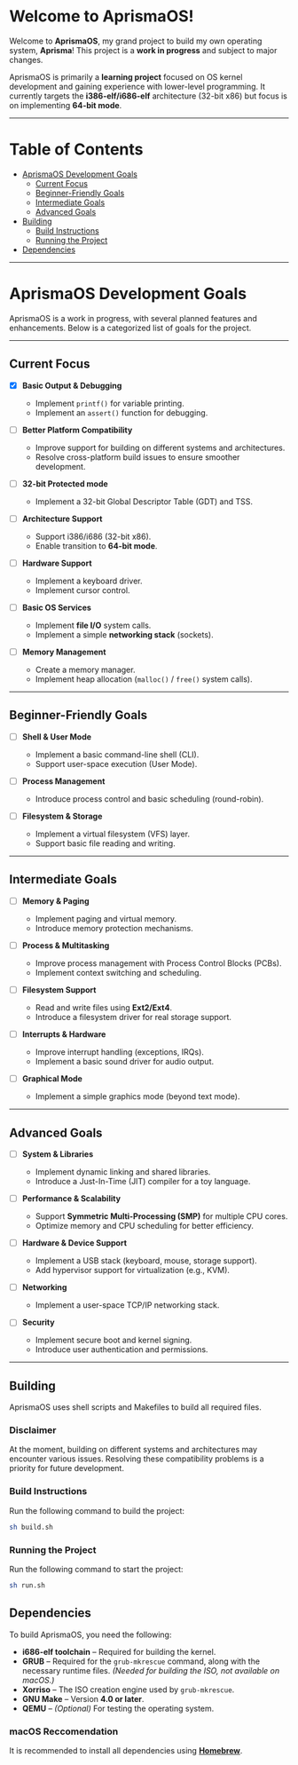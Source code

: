 # **Welcome to AprismaOS!**

Welcome to **AprismaOS**, my grand project to build my own operating system, **Aprisma**!
This project is a **work in progress** and subject to major changes.

AprismaOS is primarily a **learning project** focused on OS kernel development and
gaining experience with lower-level programming. It currently targets the **i386-elf/i686-elf**
architecture (32-bit x86) but focus is on implementing **64-bit mode**.

---

# **Table of Contents**
- [AprismaOS Development Goals](#aprismaos-development-goals)
  - [Current Focus](#current-focus)
  - [Beginner-Friendly Goals](#beginner-friendly-goals)
  - [Intermediate Goals](#intermediate-goals)
  - [Advanced Goals](#advanced-goals)
- [Building](#building)
  - [Build Instructions](#build-instructions)
  - [Running the Project](#running-the-project)
- [Dependencies](#dependencies)


---

# **AprismaOS Development Goals**

AprismaOS is a work in progress, with several planned features and enhancements. Below is a categorized list of goals for the project.

---

## **Current Focus**
- [X] **Basic Output & Debugging**
  - Implement `printf()` for variable printing.
  - Implement an `assert()` function for debugging.

- [ ] **Better Platform Compatibility**
  - Improve support for building on different systems and architectures.
  - Resolve cross-platform build issues to ensure smoother development.

- [ ] **32-bit Protected mode**
    - Implement a 32-bit Global Descriptor Table (GDT) and TSS.

- [ ] **Architecture Support**
  - Support i386/i686 (32-bit x86).
  - Enable transition to **64-bit mode**.

- [ ] **Hardware Support**
  - Implement a keyboard driver.
  - Implement cursor control.

- [ ] **Basic OS Services**
  - Implement **file I/O** system calls.
  - Implement a simple **networking stack** (sockets).

- [ ] **Memory Management**
  - Create a memory manager.
  - Implement heap allocation (`malloc()` / `free()` system calls).

---

## **Beginner-Friendly Goals**
- [ ] **Shell & User Mode**
  - Implement a basic command-line shell (CLI).
  - Support user-space execution (User Mode).

- [ ] **Process Management**
  - Introduce process control and basic scheduling (round-robin).

- [ ] **Filesystem & Storage**
  - Implement a virtual filesystem (VFS) layer.
  - Support basic file reading and writing.

---

## **Intermediate Goals**
- [ ] **Memory & Paging**
  - Implement paging and virtual memory.
  - Introduce memory protection mechanisms.

- [ ] **Process & Multitasking**
  - Improve process management with Process Control Blocks (PCBs).
  - Implement context switching and scheduling.

- [ ] **Filesystem Support**
  - Read and write files using **Ext2/Ext4**.
  - Introduce a filesystem driver for real storage support.

- [ ] **Interrupts & Hardware**
  - Improve interrupt handling (exceptions, IRQs).
  - Implement a basic sound driver for audio output.

- [ ] **Graphical Mode**
  - Implement a simple graphics mode (beyond text mode).

---

## **Advanced Goals**
- [ ] **System & Libraries**
  - Implement dynamic linking and shared libraries.
  - Introduce a Just-In-Time (JIT) compiler for a toy language.

- [ ] **Performance & Scalability**
  - Support **Symmetric Multi-Processing (SMP)** for multiple CPU cores.
  - Optimize memory and CPU scheduling for better efficiency.

- [ ] **Hardware & Device Support**
  - Implement a USB stack (keyboard, mouse, storage support).
  - Add hypervisor support for virtualization (e.g., KVM).

- [ ] **Networking**
  - Implement a user-space TCP/IP networking stack.

- [ ] **Security**
  - Implement secure boot and kernel signing.
  - Introduce user authentication and permissions.

---

## **Building**

AprismaOS uses shell scripts and Makefiles to build all required files.

### **Disclaimer**
At the moment, building on different systems and architectures may encounter various issues.
Resolving these compatibility problems is a priority for future development.

### **Build Instructions**
Run the following command to build the project:
```sh
sh build.sh
```

### **Running the Project**
Run the following command to start the project:
```sh
sh run.sh
```

## **Dependencies**

To build AprismaOS, you need the following:

- **i686-elf toolchain** – Required for building the kernel.
- **GRUB** – Required for the `grub-mkrescue` command, along with the necessary runtime files. _(Needed for building the ISO, not available on macOS.)_
- **Xorriso** – The ISO creation engine used by `grub-mkrescue`.
- **GNU Make** – Version **4.0 or later**.
- **QEMU** – _(Optional)_ For testing the operating system.

### **macOS Reccomendation**
It is recommended to install all dependencies using [**Homebrew**](https://brew.sh/).

